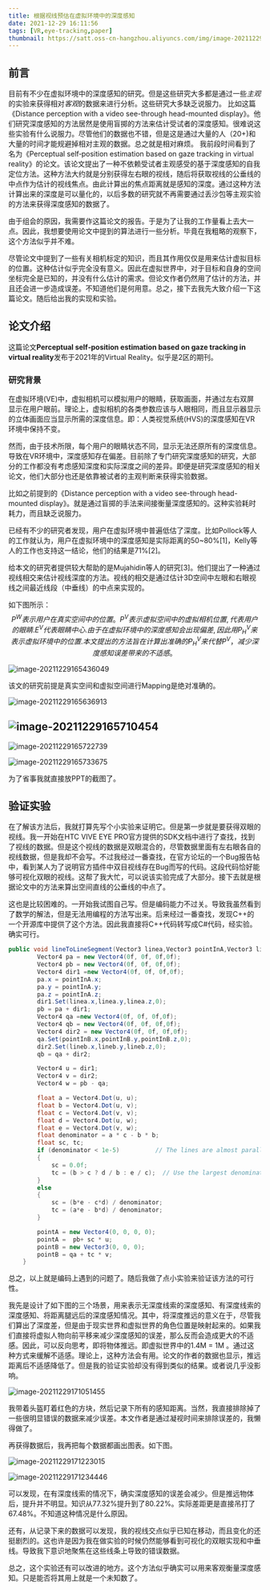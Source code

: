 ```yaml
---
title: 根据视线预估在虚拟环境中的深度感知
date: 2021-12-29 16:11:56
tags: [VR,eye-tracking,paper]
thumbnail: https://satt.oss-cn-hangzhou.aliyuncs.com/img/image-20211229171549589.png
---
```


## 前言

目前有不少在虚拟环境中的深度感知的研究。但是这些研究大多都是通过一些*主观*的实验来获得相对*客观*的数据来进行分析。这些研究大多缺乏说服力。
比如这篇《Distance perception with a video see-through head-mounted display》。他们研究深度感知的方法居然是使用盲掷的方法来估计受试者的深度感知。很难说这些实验有什么说服力。尽管他们的数据也不错，但是这是通过大量的人（20+)和大量的时间才能规避掉相对主观的数据。总之就是相对麻烦。
我前段时间看到了名为《Perceptual self‑position estimation based on gaze tracking in virtual reality》的论文。该论文提出了一种不依赖受试者主观感受的基于深度感知的自我定位方法。这种方法大约就是分别获得左右眼的视线，随后将获取视线的公垂线的中点作为估计的视线焦点。由此计算出的焦点距离就是感知的深度。通过这种方法计算出来的深度是可以量化的，以后多数的研究就不再需要通过丢沙包等主观实验的方法来获得深度感知的数据了。

由于组会的原因，我需要作这篇论文的报告。于是为了让我的工作量看上去大一点。因此，我想要使用论文中提到的算法进行一些分析。毕竟在我粗略的观察下，这个方法似乎并不难。

尽管论文中提到了一些有关相机标定的知识，而且其作用仅仅是用来估计虚拟目标的位置。这种估计似乎完全没有意义。因此在虚拟世界中，对于目标和自身的空间坐标完全是已知的，并没有什么估计的需求。但论文作者仍然用了估计的方法，并且还会进一步造成误差。不知道他们是何用意。总之，接下去我先大致介绍一下这篇论文。随后给出我的实现和实验。

## 论文介绍

这篇论文**Perceptual self‑position estimation based on gaze tracking in virtual reality**发布于2021年的Virtual Reality。似乎是2区的期刊。

### 研究背景

在虚拟环境(VE)中，虚拟相机可以模拟用户的眼睛，获取画面，并通过左右双屏显示在用户眼前。理论上，虚拟相机的各类参数应该与人眼相同，而且显示器显示的立体画面应当显示所需的深度信息。即：人类视觉系统(HVS)的深度感知在VR环境中保持不变。

然而，由于技术所限，每个用户的眼睛状态不同，显示无法还原所有的深度信息。导致在VR环境中，深度感知存在偏差。目前除了专门研究深度感知的研究，大部分的工作都没有考虑感知深度和实际深度之间的差异。即便是研究深度感知的相关论文，他们大部分也还是依靠被试者的主观判断来获得实验数据。

比如之前提到的《Distance perception with a video see-through head-mounted display》。就是通过盲掷的手法来间接衡量深度感知的。这种实验耗时耗力，而且缺乏说服力。

已经有不少的研究者发现，用户在虚拟环境中普遍低估了深度。比如Pollock等人的工作就认为，用户在虚拟环境中的深度感知是实际距离的50~80%[1]，Kelly等人的工作也支持这一结论，他们的结果是71%[2]。

给本文的研究者提供较大帮助的是Mujahidin等人的研究[3]。他们提出了一种通过视线相交来估计视线深度的方法。视线的相交是通过估计3D空间中左眼和右眼视线之间最近线段（中垂线）的中点来实现的。

如下图所示：
$$
P^W表示用户在真实空间中的位置。
P^V 表示虚拟空间中的虚拟相机位置,代表用户的眼睛.
E^V 代表眼睛中心.
由于在虚拟环境中的深度感知会出现偏差,因此用P_H^V来表示虚拟环境中的位置.
本文提出的方法旨在计算出准确的P_H^V 来代替P^V ，减少深度感知误差带来的不适感。
$$



![image-20211229165436049](https://satt.oss-cn-hangzhou.aliyuncs.com/img/image-20211229165436049.png)

该文的研究前提是真实空间和虚拟空间进行Mapping是绝对准确的。

![image-20211229165636913](https://satt.oss-cn-hangzhou.aliyuncs.com/img/image-20211229165636913.png)

## ![image-20211229165710454](https://satt.oss-cn-hangzhou.aliyuncs.com/img/image-20211229165710454.png)

![image-20211229165722739](https://satt.oss-cn-hangzhou.aliyuncs.com/img/image-20211229165722739.png)

![image-20211229165733675](https://satt.oss-cn-hangzhou.aliyuncs.com/img/image-20211229165733675.png)

为了省事我就直接放PPT的截图了。

## 验证实验

在了解该方法后，我就打算先写个小实验来证明它。但是第一步就是要获得双眼的视线。我一开始在HTC VIVE EYE PRO官方提供的SDK文档中进行了查找，找到了视线的数据。但是这个视线的数据是双眼混合的，尽管数据里面有左右眼各自的视线数据，但是我却不会写。不过我经过一番查找，在官方论坛的一个Bug报告帖中，看到某人为了说明官方插件中双目视线存在Bug而写的代码。这段代码恰好能够可视化双眼的视线。这帮了我大忙，可以说该实验完成了大部分。接下去就是根据论文中的方法来算出空间直线的公垂线的中点了。

这也是比较困难的。一开始我试图自己写。但是编码能力不过关。导致我虽然看到了数学的解法，但是无法用编程的方法写出来。后来经过一番查找，发现C++的一个开源库中提供了这个方法。因此我直接将C++代码转写成C#代码，经实验。确实可行。

```c#
public void lineToLineSegment(Vector3 linea,Vector3 pointInA,Vector3 lineb,Vector3 pointInB,out Vector3 pointA,out Vector3 pointB){
        Vector4 pa = new Vector4(0f, 0f, 0f,0f);
        Vector4 pb = new Vector4(0f, 0f, 0f,0f);
        Vector4 dir1 =new Vector4(0f, 0f, 0f,0f);
        pa.x = pointInA.x;
        pa.y = pointInA.y;
        pa.z = pointInA.z;
        dir1.Set(linea.x,linea.y,linea.z,0);
        pb = pa + dir1;
        Vector4 qa =new Vector4(0f, 0f, 0f,0f); 
        Vector4 qb = new Vector4(0f, 0f, 0f,0f);
        Vector4 dir2 = new Vector4(0f, 0f, 0f,0f);
        qa.Set(pointInB.x,pointInB.y,pointInB.z,0);
        dir2.Set(lineb.x,lineb.y,lineb.z,0);
        qb = qa + dir2;

        Vector4 u = dir1;
        Vector4 v = dir2;
        Vector4 w = pb - qa;

        float a = Vector4.Dot(u, u);
        float b = Vector4.Dot(u, v); 
        float c = Vector4.Dot(v, v);
        float d = Vector4.Dot(u, w);
        float e = Vector4.Dot(v, w);
        float denominator = a * c - b * b;
        float sc, tc;
        if (denominator < 1e-5)          // The lines are almost parallel
        {
            sc = 0.0f;
            tc = (b > c ? d / b : e / c);  // Use the largest denominator
        }
        else
        {
            sc = (b*e - c*d) / denominator;
            tc = (a*e - b*d) / denominator;
        }

        pointA = new Vector4(0, 0, 0, 0);
        pointA =  pb+ sc * u;
        pointB = new Vector3(0, 0, 0);
        pointB = qa + tc * v;
    }
```

总之，以上就是编码上遇到的问题了。随后我做了点小实验来验证该方法的可行性。

我先是设计了如下图的三个场景，用来表示无深度线索的深度感知、有深度线索的深度感知、将距离腿远后的深度感知情况。其中，将深度推远的意义在于，尽管我们算出了深度差，但是由于现实世界和虚拟世界的角色位置是映射起来的。如果我们直接将虚拟人物向前平移来减少深度感知的误差，那么反而会造成更大的不适感。因此，可以反向思考，即将物体推远。即虚拟世界中的1.4M  = 1M 。通过这种方式来缓解不适感。理论上，这种方法会有用。论文的作者的数据也显示，推远距离后不适感降低了。但是我的验证实验却没有得到类似的结果。或者说几乎没影响。

![image-20211229171051455](https://satt.oss-cn-hangzhou.aliyuncs.com/img/image-20211229171051455.png)

我带着头盔盯着红色的方块，然后记录下所有的感知距离。当然，我直接排除掉了一些很明显错误的数据来减少误差。本文作者是通过凝视时间来排除误差的，我懒得做了。

再获得数据后，我再把每个数据都画出图表。如下图。

![image-20211229171223015](https://satt.oss-cn-hangzhou.aliyuncs.com/img/image-20211229171223015.png)

![image-20211229171234446](https://satt.oss-cn-hangzhou.aliyuncs.com/img/image-20211229171234446.png)

可以发现，在有深度线索的情况下，确实深度感知的误差会减少。但是推远物体后，提升并不明显。知识从77.32%提升到了80.22%。实际差距更是直接吊打了67.48%。不知道这种情况是什么原因。

还有，从记录下来的数据可以发现，我的视线交点似乎已知在移动，而且变化的还挺剧烈的。这也许是因为我在做实验的时候仍然能够看到可视化的双眼实现和中垂线。导致我下意识地聚焦在这些线条上导致的错误数据。

总之，这个实验还有可以改进的地方。这个方法似乎确实可以用来客观衡量深度感知。只是能否将其用上就是一个未知数了。